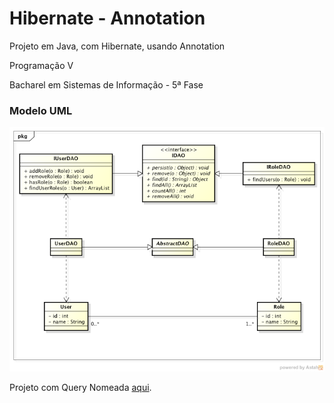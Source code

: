 Hibernate - Annotation
===================

Projeto em Java, com Hibernate, usando Annotation

Programação V

Bacharel em Sistemas de Informação - 5ª Fase

<h3>Modelo UML</h3>
<img src="uml.png">

Projeto com Query Nomeada <a href="https://github.com/FabricioRonchi/HibernateQuery" target="blank">aqui</a>.
